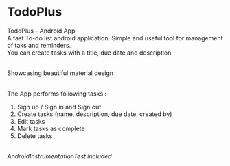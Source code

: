 # TodoPlus
TodoPlus - Android App <br />
A fast To-do list android application. Simple and useful tool for management of taks and reminders.<br />
You can create tasks with a title, due date and description. <br /><br />

Showcasing beautiful material design <br /><br />

The App performs following tasks : <br />
1. Sign up / Sign in and Sign out <br />
2. Create tasks (name, description, due date, created by) <br />
3. Edit tasks <br />
4. Mark tasks as complete <br />
5. Delete tasks <br /><br />

_AndroidInstrumentationTest included_
